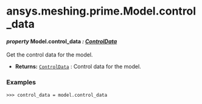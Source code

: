 # ansys.meshing.prime.Model.control_data



#### *property* Model.control_data *: [ControlData](ansys.meshing.prime.ControlData.md#ansys.meshing.prime.ControlData)*

Get the control data for the model.

* **Returns:**
  [`ControlData`](ansys.meshing.prime.ControlData.md#ansys.meshing.prime.ControlData)
  : Control data for the model.

### Examples

```pycon
>>> control_data = model.control_data
```

<!-- !! processed by numpydoc !! -->
